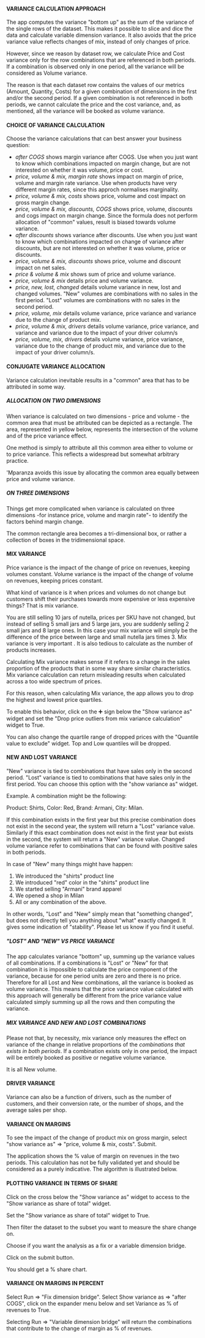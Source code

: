 #### VARIANCE CALCULATION APPROACH

The app computes the variance "bottom up" as the sum of the variance of the single rows of the dataset. This makes it possible to slice and dice the data and calculate variable dimension variance. It also avoids that the price variance value reflects changes of mix, instead of only changes of price.

However, since we reason by dataset row, we calculate Price and Cost variance only for the row combinations that are referenced in both periods. If a combination is observed only in one period, all the variance will be considered as Volume variance.   

The reason is that each dataset row contains the values of our metrics (Amount, Quantity, Costs) for a given combination of dimensions in the first and/or the second period. If a given combination is not referenced in both periods, we cannot calculate the price and the cost variance, and, as mentioned, all the variance will be booked as volume variance. 

#### CHOICE OF VARIANCE CALCULATION

Choose the variance calculations that can best answer your business question:

- *after COGS* shows margin variance after COGS. Use when you just want to know which combinations impacted on margin change, but are not interested on whether it was volume, price or cost.
- *price, volume & mix, margin rate* shows impact on margin of price, volume and margin rate variance. Use when products have very different margin rates, since this approch normalises marginality.
- *price, volume & mix, costs* shows price, volume and cost impact on gross margin change.
- *price, volume & mix, discounts, COGS* shows price, volume, discounts and cogs impact on margin change. Since the formula does not perform allocation of "common" values, result is biased towards volume variance.
- *after discounts* shows variance after discounts. Use when you just want to know which combinations impacted on change of variance after discounts, but are not interested on whether it was volume, price or discounts.
- *price, volume & mix, discounts* shows price, volume and discount impact on net sales.
- *price & volume & mix* shows sum of price and volume variance.
- *price, volume & mix* details price and volume variance.
- *price, new, lost, changed* details volume variance in new, lost and changed volumes. "New" volumes are combinations with no sales in the first period. "Lost" volumes are combinations with no sales in the second period.
- *price, volume, mix* details volume variance, price variance and variance due to the change of product mix.
- *price, volume & mix, drivers* details volume variance, price variance, and variance and variance due to the impact of your driver column/s
- *price, volume, mix, drivers* details volume variance, price variance, variance due to the change of product mix, and variance due to the impact of your driver column/s.

#### CONJUGATE VARIANCE ALLOCATION

Variance calculation inevitable results in a "common" area that has to be attributed in some way. 

##### ALLOCATION ON TWO DIMENSIONS

When variance is calculated on two dimensions - price and volume - the common area that must be attributed can be depicted as a rectangle. The area, represented in yellow below, represents the intersection of the volume and of the price variance effect. 

One method is simply to attribute all this common area either to volume or to price variance. This reflects a widespread but somewhat arbitrary practice.  

'Mparanza avoids this issue by allocating the common area equally between price and volume variance.

##### ON THREE DIMENSIONS

Things get more complicated when variance is calculated on three dimensions -for instance price, volume and margin rate"- to identify the factors behind margin change.

The common rectangle area becomes a tri-dimensional box, or rather a collection of boxes in the tridimensional space.

#### MIX VARIANCE

Price variance is the impact of the change of price on revenues, keeping volumes constant. Volume variance is the impact of the change of volume on revenues, keeping prices constant.

What kind of variance is it when prices and volumes do not change but customers shift their purchases towards more expensive or less expensive things? That is mix variance.

You are still selling 10 jars of nutella, prices per SKU have not changed, but instead of selling 5 small jars and 5 large jars, you are suddenly selling 2 small jars and 8 large ones. In this case your mix variance will simply be the difference of the price between large and small nutella jars times 3. Mix variance is very important . It is also tedious to calculate as the number of products increases.

Calculating Mix variance makes sense if it refers to a change in the sales proportion of the products that in some way share similar characteristics.  Mix variance calculation can return misleading results when calculated across a too wide spectrum of prices.

For this reason, when calculating Mix variance, the app allows you to drop the highest and lowest price quartiles. 

To enable this behavior, click on the ➕ sign below the "Show variance as" widget and set the "Drop price outliers from mix variance calculation" widget to True.

You can also change the quartile range of dropped prices with the "Quantile value to exclude" widget. Top and Low quantiles will be dropped. 

#### NEW AND LOST VARIANCE

"New" variance is tied to combinations that have sales only in the second period. "Lost" variance is tied to combinations that have sales only in the first period. You can choose this option with the "show variance as" widget.

Example. A combination might be the following: 

Product: Shirts, Color: Red, Brand: Armani, City: Milan. 

If this combination exists in the first year but this precise combination does not exist in the second year, the system will return a "Lost" variance value. Similarly if this exact combination does not exist in the first year but exists in the second, the system will return a "New" variance value. Changed volume variance refer to combinations that can be found with positive sales in both periods. 

In case of "New" many things might have happen:

1. We introduced the "shirts" product line
2. We introduced "red" color in the "shirts" product line
3. We started selling "Armani" brand apparel
4. We opened a shop in Milan
5. All or any combination of the above.

In other words, "Lost" and "New" simply mean that "something changed", but does not directly tell you anything about "what" exactly changed. It gives some indication of "stability". Please let us know if you find it useful. 

##### "LOST" AND "NEW" VS PRICE VARIANCE

The app calculates variance "bottom" up, summing up the variance values of all combinations. If a combinations is "Lost" or "New" for that combination it is impossible to calculate the price component of the variance, because for one period units are zero and there is no price. Therefore for all Lost and New combinations, all the variance is booked as volume variance.  This means that the price variance value calculated with this approach will generally be different from the price variance value calculated simply summing up all the rows and then computing the variance.  

##### MIX VARIANCE AND NEW AND LOST COMBINATIONS

Please not that, by necessity, mix variance only measures the effect on variance of the change in relative proportions of the *combinations that exists in both periods*. If a combination exists only in one period, the impact will be entirely booked as positive or negative volume variance. 

It is all New volume. 

#### DRIVER VARIANCE 

Variance can also be a function of drivers, such as the number of customers, and their conversion rate, or the number of shops, and the average sales per shop. 

#### VARIANCE ON MARGINS

To see the impact of the change of product mix on gross margin, select "show variance as" => "price, volume & mix, costs". Submit. 

The application shows the % value of margin on revenues in the two periods. This calculation has not be fully validated yet and should be considered as a purely indicative. The algorithm is illustrated below.

#### PLOTTING VARIANCE IN TERMS OF SHARE

Click on the cross below the "Show variance as" widget to access to the "Show variance as share of total" widget.

Set the "Show variance as share of total" widget to True.

Then filter the dataset to the subset you want to measure the share change on.

Choose if you want the analysis as a fix or a variable dimension bridge. 

Click on the submit button.

You should get a % share chart.

#### VARIANCE ON MARGINS IN PERCENT

Select Run => "Fix dimension bridge". Select Show variance as => "after COGS", click on the expander menu below and set Variance as % of revenues to True.

Selecting Run => "Variable dimension bridge" will return the combinations that contribute to the change of margin as % of revenues. 
